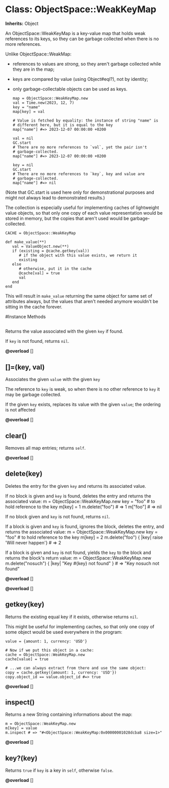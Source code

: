 # Class: ObjectSpace::WeakKeyMap
**Inherits:** Object
    

An ObjectSpace::WeakKeyMap is a key-value map that holds weak references to
its keys, so they can be garbage collected when there is no more references.

Unlike ObjectSpace::WeakMap:

*   references to values are *strong*, so they aren't garbage collected while
    they are in the map;
*   keys are compared by value (using Object#eql?), not by identity;
*   only garbage-collectable objects can be used as keys.

        map = ObjectSpace::WeakKeyMap.new
        val = Time.new(2023, 12, 7)
        key = "name"
        map[key] = val

        # Value is fetched by equality: the instance of string "name" is
        # different here, but it is equal to the key
        map["name"] #=> 2023-12-07 00:00:00 +0200

        val = nil
        GC.start
        # There are no more references to `val`, yet the pair isn't
        # garbage-collected.
        map["name"] #=> 2023-12-07 00:00:00 +0200

        key = nil
        GC.start
        # There are no more references to `key`, key and value are
        # garbage-collected.
        map["name"] #=> nil

(Note that GC.start is used here only for demonstrational purposes and might
not always lead to demonstrated results.)

The collection is especially useful for implementing caches of lightweight
value objects, so that only one copy of each value representation would be
stored in memory, but the copies that aren't used would be garbage-collected.

    CACHE = ObjectSpace::WeakKeyMap

    def make_value(**)
       val = ValueObject.new(**)
       if (existing = @cache.getkey(val))
          # if the object with this value exists, we return it
          existing
       else
          # otherwise, put it in the cache
          @cache[val] = true
          val
       end
    end

This will result in `make_value` returning the same object for same set of
attributes always, but the values that aren't needed anymore wouldn't be
sitting in the cache forever.



#Instance Methods
## [](key) [](#method-i-[])
Returns the value associated with the given `key` if found.

If `key` is not found, returns `nil`.

**@overload** [] 

## []=(key, val) [](#method-i-[]=)
Associates the given `value` with the given `key`

The reference to `key` is weak, so when there is no other reference to `key`
it may be garbage collected.

If the given `key` exists, replaces its value with the given `value`; the
ordering is not affected

**@overload** [] 

## clear() [](#method-i-clear)
Removes all map entries; returns `self`.

**@overload** [] 

## delete(key) [](#method-i-delete)
Deletes the entry for the given `key` and returns its associated value.

If no block is given and `key` is found, deletes the entry and returns the
associated value:
    m = ObjectSpace::WeakKeyMap.new
    key = "foo" # to hold reference to the key
    m[key] = 1
    m.delete("foo") # => 1
    m["foo"] # => nil

If no block given and `key` is not found, returns `nil`.

If a block is given and `key` is found, ignores the block, deletes the entry,
and returns the associated value:
    m = ObjectSpace::WeakKeyMap.new
    key = "foo" # to hold reference to the key
    m[key] = 2
    m.delete("foo") { |key| raise 'Will never happen'} # => 2

If a block is given and `key` is not found, yields the `key` to the block and
returns the block's return value:
    m = ObjectSpace::WeakKeyMap.new
    m.delete("nosuch") { |key| "Key #{key} not found" } # => "Key nosuch not found"

**@overload** [] 

**@overload** [] 

## getkey(key) [](#method-i-getkey)
Returns the existing equal key if it exists, otherwise returns `nil`.

This might be useful for implementing caches, so that only one copy of some
object would be used everywhere in the program:

    value = {amount: 1, currency: 'USD'}

    # Now if we put this object in a cache:
    cache = ObjectSpace::WeakKeyMap.new
    cache[value] = true

    # ...we can always extract from there and use the same object:
    copy = cache.getkey({amount: 1, currency: 'USD'})
    copy.object_id == value.object_id #=> true

**@overload** [] 

## inspect() [](#method-i-inspect)
Returns a new String containing informations about the map:

    m = ObjectSpace::WeakKeyMap.new
    m[key] = value
    m.inspect # => "#<ObjectSpace::WeakKeyMap:0x00000001028dcba8 size=1>"

**@overload** [] 

## key?(key) [](#method-i-key?)
Returns `true` if `key` is a key in `self`, otherwise `false`.

**@overload** [] 

